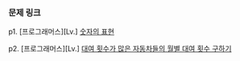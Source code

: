 ### 문제 링크 

p1. [프로그래머스][Lv.] [숫자의 표현](https://school.programmers.co.kr/learn/courses/30/lessons/12924)

p2. [프로그래머스][Lv.] [대여 횟수가 많은 자동차들의 월별 대여 횟수 구하기](https://school.programmers.co.kr/learn/courses/30/lessons/151139)
